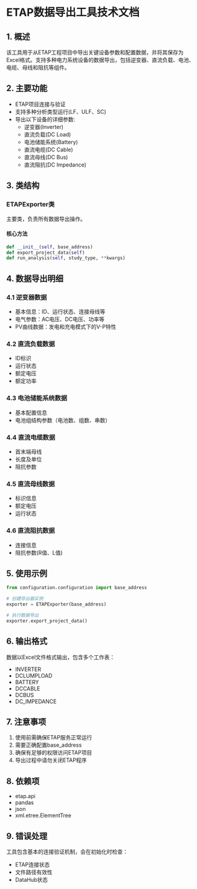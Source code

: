 # ETAP数据导出工具技术文档

## 1. 概述

该工具用于从ETAP工程项目中导出关键设备参数和配置数据，并将其保存为Excel格式。支持多种电力系统设备的数据导出，包括逆变器、直流负载、电池、电缆、母线和阻抗等组件。

## 2. 主要功能

- ETAP项目连接与验证
- 支持多种分析类型运行(LF、ULF、SC)
- 导出以下设备的详细参数:
  - 逆变器(Inverter)
  - 直流负载(DC Load)
  - 电池储能系统(Battery)
  - 直流电缆(DC Cable)
  - 直流母线(DC Bus)
  - 直流阻抗(DC Impedance)

## 3. 类结构

### ETAPExporter类

主要类，负责所有数据导出操作。

#### 核心方法

```python
def __init__(self, base_address)
def export_project_data(self)
def run_analysis(self, study_type, **kwargs)
```

## 4. 数据导出明细

### 4.1 逆变器数据
- 基本信息：ID、运行状态、连接母线等
- 电气参数：AC电压、DC电压、功率等
- PV曲线数据：发电和充电模式下的V-P特性

### 4.2 直流负载数据
- ID标识
- 运行状态
- 额定电压
- 额定功率

### 4.3 电池储能系统数据
- 基本配置信息
- 电池组结构参数（电池数、组数、串数）

### 4.4 直流电缆数据
- 首末端母线
- 长度及单位
- 阻抗参数

### 4.5 直流母线数据
- 标识信息
- 额定电压
- 运行状态

### 4.6 直流阻抗数据
- 连接信息
- 阻抗参数(R值、L值)

## 5. 使用示例

```python
from configuration.configuration import base_address

# 创建导出器实例
exporter = ETAPExporter(base_address)

# 执行数据导出
exporter.export_project_data()
```

## 6. 输出格式

数据以Excel文件格式输出，包含多个工作表：
- INVERTER
- DCLUMPLOAD
- BATTERY
- DCCABLE
- DCBUS
- DC_IMPEDANCE

## 7. 注意事项

1. 使用前需确保ETAP服务正常运行
2. 需要正确配置base_address
3. 确保有足够的权限访问ETAP项目
4. 导出过程中请勿关闭ETAP程序

## 8. 依赖项

- etap.api
- pandas
- json
- xml.etree.ElementTree

## 9. 错误处理

工具包含基本的连接验证机制，会在初始化时检查：
- ETAP连接状态
- 文件路径有效性
- DataHub状态